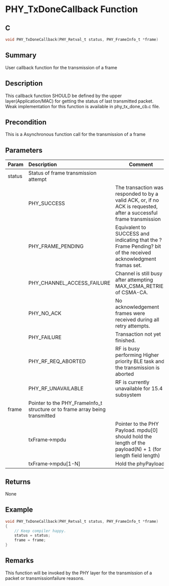 # PHY_TxDoneCallback Function

## C

```c
void PHY_TxDoneCallback(PHY_Retval_t status, PHY_FrameInfo_t *frame)
```

## Summary

User callback function for the transmission of a frame  

## Description

This callback function SHOULD be defined by the upper layer(Application/MAC)
for getting the status of last transmitted packet. Weak implementation for this function is available in phy_tx_done_cb.c file.

## Precondition

This is a Asynchronous function call for the transmission of a frame  

## Parameters

| Param | Description |Comment|
|:----- |:----------- |---|
| status | Status of frame transmission attempt ||
|        |PHY_SUCCESS |The transaction was responded to by a valid ACK, or, if no ACK is requested, after a successful frame transmission|        
|        |PHY_FRAME_PENDING | Equivalent to SUCCESS and indicating that the ?Frame Pending? bit of the received acknowledgment framas set. |
| |PHY_CHANNEL_ACCESS_FAILURE | Channel is still busy after attempting MAX_CSMA_RETRIES of CSMA-CA. |
| |PHY_NO_ACK | No acknowledgement frames were received during all retry attempts. |
| |PHY_FAILURE | Transaction not yet finished. |
| |PHY_RF_REQ_ABORTED | RF is busy performing Higher priority BLE task and the transmission is aborted |
| |PHY_RF_UNAVAILABLE | RF is currently unavailable for 15.4 subsystem  
| frame | Pointer to the PHY_FrameInfo_t structure or to frame array being transmitted |
| |txFrame->mpdu | Pointer to the PHY Payload. mpdu[0] should hold the length of the payload(N) + 1 (for length field length) |
| |txFrame->mpdu[1-N] | Hold the phyPayload |

## Returns

None  

## Example

```c
void PHY_TxDoneCallback(PHY_Retval_t status, PHY_FrameInfo_t *frame)
{
    // Keep compiler happy.
    status = status;
    frame = frame;
}
```

## Remarks

This function will be invoked by the PHY layer for the transmission of a packet or transmissionfailure reasons. 




